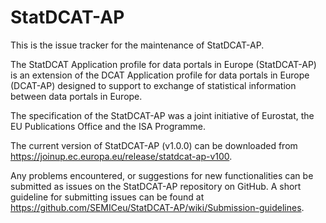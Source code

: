 # StatDCAT-AP

This is the issue tracker for the maintenance of StatDCAT-AP.

The StatDCAT Application profile for data portals in Europe (StatDCAT-AP) is an extension of the DCAT Application 
profile for data portals in Europe (DCAT-AP) designed to support to exchange of statistical information between data 
portals in Europe. 

The specification of the StatDCAT-AP was a joint initiative of Eurostat, the EU Publications Office and the ISA 
Programme.

The current version of StatDCAT-AP (v1.0.0) can be downloaded from https://joinup.ec.europa.eu/release/statdcat-ap-v100.

Any problems encountered, or suggestions for new functionalities can be submitted as issues on the StatDCAT-AP 
repository on GitHub. A short guideline for submitting issues can be found at 
https://github.com/SEMICeu/StatDCAT-AP/wiki/Submission-guidelines.
